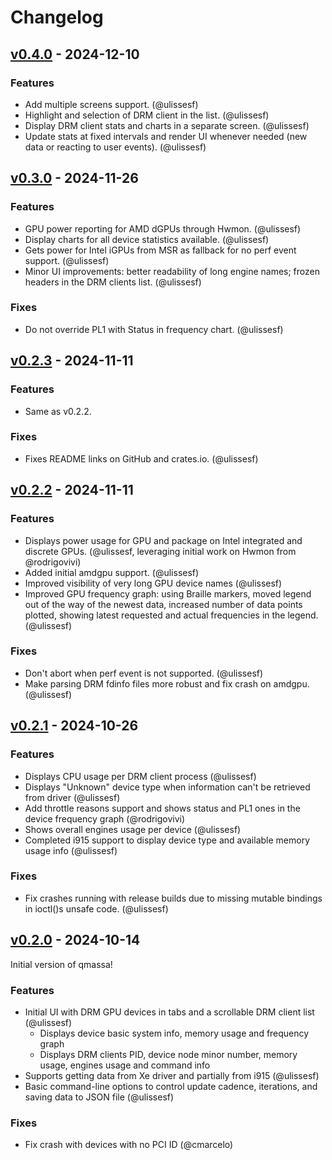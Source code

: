 # Changelog

## [v0.4.0](https://github.com/ulissesf/qmassa/releases/tag/v0.4.0) - 2024-12-10

### Features

- Add multiple screens support. (@ulissesf)
- Highlight and selection of DRM client in the list. (@ulissesf)
- Display DRM client stats and charts in a separate screen. (@ulissesf)
- Update stats at fixed intervals and render UI whenever needed (new data or reacting to user events). (@ulissesf)

## [v0.3.0](https://github.com/ulissesf/qmassa/releases/tag/v0.3.0) - 2024-11-26

### Features

- GPU power reporting for AMD dGPUs through Hwmon. (@ulissesf)
- Display charts for all device statistics available. (@ulissesf)
- Gets power for Intel iGPUs from MSR as fallback for no perf event support. (@ulissesf)
- Minor UI improvements: better readability of long engine names; frozen headers in the DRM clients list. (@ulissesf)

### Fixes

- Do not override PL1 with Status in frequency chart. (@ulissesf)

## [v0.2.3](https://github.com/ulissesf/qmassa/releases/tag/v0.2.3) - 2024-11-11

### Features

- Same as v0.2.2.

### Fixes

- Fixes README links on GitHub and crates.io. (@ulissesf)

## [v0.2.2](https://github.com/ulissesf/qmassa/releases/tag/v0.2.2) - 2024-11-11

### Features

- Displays power usage for GPU and package on Intel integrated and discrete GPUs. (@ulissesf, leveraging initial work on Hwmon from @rodrigovivi)
- Added initial amdgpu support. (@ulissesf)
- Improved visibility of very long GPU device names (@ulissesf)
- Improved GPU frequency graph: using Braille markers, moved legend out of the way of the newest data, increased number of data points plotted, showing latest requested and actual frequencies in the legend. (@ulissesf)

### Fixes

- Don't abort when perf event is not supported. (@ulissesf)
- Make parsing DRM fdinfo files more robust and fix crash on amdgpu. (@ulissesf)

## [v0.2.1](https://github.com/ulissesf/qmassa/releases/tag/v0.2.1) - 2024-10-26

### Features

- Displays CPU usage per DRM client process (@ulissesf)
- Displays "Unknown" device type when information can't be retrieved from driver (@ulissesf)
- Add throttle reasons support and shows status and PL1 ones in the device frequency graph (@rodrigovivi)
- Shows overall engines usage per device (@ulissesf)
- Completed i915 support to display device type and available memory usage info (@ulissesf)

### Fixes

- Fix crashes running with release builds due to missing mutable bindings in ioctl()s unsafe code. (@ulissesf)

## [v0.2.0](https://github.com/ulissesf/qmassa/releases/tag/v0.2.0) - 2024-10-14

Initial version of qmassa!

### Features

- Initial UI with DRM GPU devices in tabs and a scrollable DRM client list (@ulissesf)
  - Displays device basic system info, memory usage and frequency graph
  - Displays DRM clients PID, device node minor number, memory usage, engines usage and command info
- Supports getting data from Xe driver and partially from i915 (@ulissesf)
- Basic command-line options to control update cadence, iterations, and saving data to JSON file (@ulissesf)

### Fixes

- Fix crash with devices with no PCI ID (@cmarcelo)
